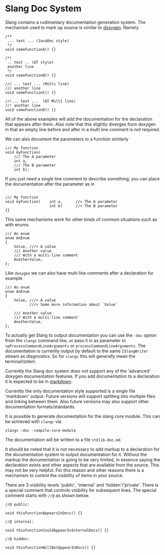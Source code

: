 Slang Doc System
================

Slang contains a rudimentary documentation generation system. The mechanism used to mark up source is similar to [doxygen](https://www.doxygen.nl/manual/docblocks.html). Namely

```
/**
 ... text ... (JavaDoc style)
 */
void someFunctionA() {}

/*!
 .. text .. (QT style)
 another line
 */
void someFunctionB() {}

/// ... text ... (Multi line)
/// another line
void someFunctionC() {}

//!... text ...  (QT Multi line)
//! another line
void someFunctionD() {}

```

All of the above examples will add the documentation for the declaration that appears after them. Also note that this slightly diverges from doxygen in that an empty line before and after in a multi line comment is *not* required.

We can also document the parameters to a function similarly

```
/// My function
void myFunction(
    /// The A parameter
    int a,
    /// The B parameter
    int b);
```

If you just need a single line comment to describe something, you can place the documentation after the parameter as in

```

/// My function
void myFunction(    int a,      //< The A parameter
                    int b)      //< The B parameter
{}
```

This same mechanisms work for other kinds of common situations such as with enums

```
/// An enum
enum AnEnum
{
    Value, ///< A value
    /// Another value
    /// With a multi-line comment
    AnotherValue,
};
```

Like `doxygen` we can also have multi line comments after a declaration for example

```
/// An enum
enum AnEnum
{
    Value, ///< A value
           ///< Some more information about `Value`

    /// Another value
    /// With a multi-line comment
    AnotherValue,
};
```




To actually get Slang to output documentation you can use the `-doc` option from the `slangc` command line, or pass it in as parameter to `spProcessCommandLineArguments` or `processCommandLineArguments`. The documentation is currently output by default to the same `ISlangWriter` stream as diagnostics. So for `slangc` this will generally mean the terminal/stderr.

Currently the Slang doc system does not support any of the 'advanced' doxygen documentation features. If you add documentation to a declaration it is expected to be in [markdown](https://guides.github.com/features/mastering-markdown/).

Currently the only documentation style supported is a single file 'markdown' output. Future versions will support splitting into multiple files and linking between them. Also future versions may also support other documentation formats/standards.

It is possible to generate documentation for the slang core module. This can be achieved with `slangc` via

```
slangc -doc -compile-core-module
```

The documentation will be written to a file `stdlib-doc.md`.

It should be noted that it is not necessary to add markup to a declaration for the documentation system to output documentation for it. Without the markup the documentation is going to be very limited, in essence saying the declaration exists and other aspects that are available from the source. This may not be very helpful. For this reason and other reasons there is a mechanism to control the visibility of items in your source.

There are 3 visibility levels 'public', 'internal' and 'hidden'/'private'. There is a special comment that controls visibility for subsequent lines. The special comment starts with `//@` as shown below.

```
//@ public:

void thisFunctionAppearsInDocs() {}

//@ internal:

void thisFunctionCouldAppearInInternalDocs() {}

//@ hidden:

void thisFunctionWillNotAppearInDocs() {}
```


